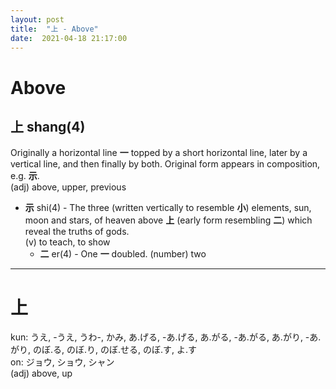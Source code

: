 ```yaml
---
layout: post
title:  "上 - Above"
date:  2021-04-18 21:17:00
---
```


# Above

## 上 shang(4)

Originally a horizontal line **一** topped by a short horizontal line, later by a vertical line, and then finally by both.
Original form appears in composition, e.g. **示**.  
(adj) above, upper, previous

- **示** shi(4) - The three (written vertically to resemble **小**) elements, sun, moon and stars, of heaven above **上** (early form resembling **二**) which reveal the truths of gods.  
(v) to teach, to show
    - **二** er(4) - One **一** doubled.
    (number) two

------

# **上**

kun: うえ, -うえ, うわ-, かみ, あ.げる, -あ.げる, あ.がる, -あ.がる, あ.がり, -あ.がり, のぼ.る, のぼ.り, のぼ.せる, のぼ.す, よ.す  
on: ジョウ, ショウ, シャン  
(adj) above, up
